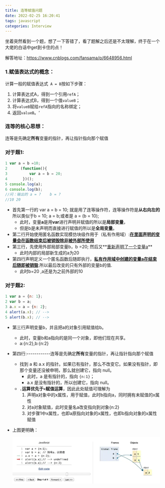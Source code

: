 ```yaml
---
title: 连等赋值问题
date: 2022-02-25 16:20:41
tags: javascript
categories: Interview
---
```


坐着突然看到一个题，想了一下答错了，看了题解之后还是不太理解，终于在一个大佬的白话中get到卡住的点！

解答地址：https://www.cnblogs.com/fansama/p/6648956.html

### 1.赋值表达式的概念：

计算一般的赋值表达式` A = B`按如下步骤：

1. 计算表达式A，得到一个引用`refA`；
2. 计算表达式B，得到一个值`valueB`；
3. 将`valueB`赋给`refA`指向的名称绑定；
4. 返回`valueB`。‘

### 连等的核心思想：

连等是先确定**所有**变量的指针，再让指针指向那个赋值

### 对于题1:

```js
1 var a = b =10;
2      (function(){
3          var a = b = 20;
4       })();
5 console.log(a);
6 console.log(b);
//问：输出的 a = ?    b = ?
//10 20
```

- 首先第一行的 var a = b = 10; 就是用了连等操作符，连等操作符是**从右向左的** 所以类似于b = 10; a = b;或者是 a = (b = 10);
  - 此时，变量**a**是用**var**进行声明并赋值的所以是**局部变量**，
  - 但是b是未声明而直接进行赋值的所以是**全局变量**。
- 第二行开始使用匿名函数实现模仿块级作用于（私有作用域）:**<u>在里面声明的变量会在函数结束后被销毁除非被外部所使用</u>**
- 第三行，先使用外部局部变量b，b =20; 然后又**<u>重新声明了一个变量a</u>**
  - 此时内部的局部新生成的a为20
- 第四行声明定义一个匿名函数后随即执行，**<u>私有作用域中创建的变量a在结束后随即被销毁</u>**.所以最后改变的只有外部的变量b的值.
  - 此时b=20 ,a还是为之前外部的10

### 对于题2:

```js
1 var a = {n: 1};
2 var b = a;
3 a.x = a = {n: 2};
4 alert(a.x); // --> 
5 alert(b.x); // --> 
```

- 第三行声明变量b，并且把a的对象引用赋值给b。

  - 此时，变量b和a指向的是同一个对象，即他们现在共享。
  - a:{n:2},b:{n:2}

- 第四行:------------连等是先确定**所有**变量的指针，再让指针指向那个赋值

  - 找到 a 和 a.x 的指针。如果已有指针，那么不改变它。如果没有指针，即那个变量还没被申明，那么就创建它，指向 null。
    - 此时，a 是有指针的，指向 `{n:1}`；
    - a.x 是没有指针的，所以创建它，指向 null。
  - **`.`运算优先于`=`赋值运算**，因此此处赋值可理解为
    1. 声明a对象中的x属性，用于赋值，此时b指向a，同时拥有未赋值的x属性
    2. 对a对象赋值，此时变量名a改变指向到对象{n:2}
    3. 对步骤1中x属性，也即a原指向对象的x属性，也即b指向对象的x属性赋值

- 上图更明确：

  ![连等赋值](https://raw.githubusercontent.com/jannicaTan/image_picX/master/Interview/连等赋值.webp)
